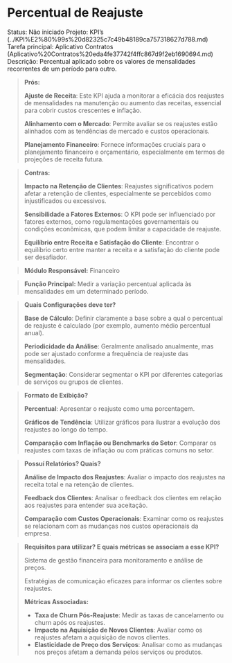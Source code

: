 # Percentual de Reajuste

Status: Não iniciado
Projeto: KPI’s (../KPI%E2%80%99s%20d82325c7c49b48189ca757318627d788.md)
Tarefa principal: Aplicativo Contratos (Aplicativo%20Contratos%20eda4fe37742f4ffc867d9f2eb1690694.md)
Descrição: Percentual aplicado sobre os valores de mensalidades recorrentes de um período para outro.

> **Prós:**
> 
> 
> **Ajuste de Receita**: Este KPI ajuda a monitorar a eficácia dos reajustes de mensalidades na manutenção ou aumento das receitas, essencial para cobrir custos crescentes e inflação.
> 
> **Alinhamento com o Mercado**: Permite avaliar se os reajustes estão alinhados com as tendências de mercado e custos operacionais.
> 
> **Planejamento Financeiro**: Fornece informações cruciais para o planejamento financeiro e orçamentário, especialmente em termos de projeções de receita futura.
> 

> **Contras:**
> 
> 
> **Impacto na Retenção de Clientes**: Reajustes significativos podem afetar a retenção de clientes, especialmente se percebidos como injustificados ou excessivos.
> 
> **Sensibilidade a Fatores Externos**: O KPI pode ser influenciado por fatores externos, como regulamentações governamentais ou condições econômicas, que podem limitar a capacidade de reajuste.
> 
> **Equilíbrio entre Receita e Satisfação do Cliente**: Encontrar o equilíbrio certo entre manter a receita e a satisfação do cliente pode ser desafiador.
> 

> **Módulo Responsável:**
Financeiro
> 

> **Função Principal:**
Medir a variação percentual aplicada às mensalidades em um determinado período.
> 

> **Quais Configurações deve ter?**
> 
> 
> **Base de Cálculo**: Definir claramente a base sobre a qual o percentual de reajuste é calculado (por exemplo, aumento médio percentual anual).
> 
> **Periodicidade da Análise**: Geralmente analisado anualmente, mas pode ser ajustado conforme a frequência de reajuste das mensalidades.
> 
> **Segmentação**: Considerar segmentar o KPI por diferentes categorias de serviços ou grupos de clientes.
> 

> **Formato de Exibição?**
> 
> 
> **Percentual**: Apresentar o reajuste como uma porcentagem.
> 
> **Gráficos de Tendência**: Utilizar gráficos para ilustrar a evolução dos reajustes ao longo do tempo.
> 
> **Comparação com Inflação ou Benchmarks do Setor**: Comparar os reajustes com taxas de inflação ou com práticas comuns no setor.
> 

> **Possuí Relatórios? Quais?**
> 
> 
> **Análise de Impacto dos Reajustes**: Avaliar o impacto dos reajustes na receita total e na retenção de clientes.
> 
> **Feedback dos Clientes**: Analisar o feedback dos clientes em relação aos reajustes para entender sua aceitação.
> 
> **Comparação com Custos Operacionais**: Examinar como os reajustes se relacionam com as mudanças nos custos operacionais da empresa.
> 

> **Requisitos para utilizar? E quais métricas se associam a esse KPI?**
> 
> 
> Sistema de gestão financeira para monitoramento e análise de preços.
> 
> Estratégias de comunicação eficazes para informar os clientes sobre reajustes.
> 
> **Métricas Associadas:**
> 
> - **Taxa de Churn Pós-Reajuste**: Medir as taxas de cancelamento ou churn após os reajustes.
> - **Impacto na Aquisição de Novos Clientes**: Avaliar como os reajustes afetam a aquisição de novos clientes.
> - **Elasticidade de Preço dos Serviços**: Analisar como as mudanças nos preços afetam a demanda pelos serviços ou produtos.